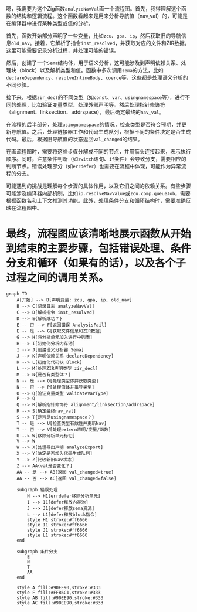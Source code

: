 嗯，我需要为这个Zig函数`analyzeNavVal`画一个流程图。首先，我得理解这个函数的结构和逻辑流程。这个函数看起来是用来分析导航值（nav_val）的，可能是在编译器中进行某种类型或值的分析。

首先，函数开始部分声明了一些变量，比如`zcu`、`gpa`、`ip`，然后获取旧的导航信息`old_nav`。接着，它解析了指令`inst_resolved`，并获取对应的文件和ZIR数据。这里可能需要记录分析过程，并处理可能的错误。

然后，创建了一个`Sema`结构体，用于语义分析，这可能涉及到声明依赖关系、处理块（block）以及解析类型和值。函数中多次调用`sema`的方法，比如`declareDependency`、`resolveInlineBody`、`coerce`等，这些都是处理语义分析的不同步骤。

接下来，根据`zir_decl`的不同类型（如`const`、`var`、`usingnamespace`等），进行不同的处理，比如验证变量类型、处理外部声明等。然后处理指针修饰符（alignment、linksection、addrspace），最后确定最终的`nav_val`。

在流程的后半部分，处理`usingnamespace`的情况，检查类型是否符合预期，并更新导航值。之后，处理链接器工作和代码生成队列，根据不同的条件决定是否生成代码。最后，根据旧导航值的状态返回`val_changed`的结果。

在画流程图时，需要将这些步骤分解成不同的节点，并用箭头连接起来，表示执行顺序。同时，注意条件判断（如`switch`语句、`if`条件）会导致分支，需要相应的判断节点。错误处理部分（如`errdefer`）也需要在流程中体现，可能作为异常流程的分支。

可能遇到的挑战是理解每个步骤的具体作用，以及它们之间的依赖关系。有些步骤可能涉及编译器内部机制，比如`ip.resolveNavValue`或`zcu.comp.queueJob`，需要根据函数名和上下文推测其功能。此外，处理条件分支和循环结构时，需要准确反映在流程图中。

最终，流程图应该清晰地展示函数从开始到结束的主要步骤，包括错误处理、条件分支和循环（如果有的话），以及各个子过程之间的调用关系。
================================================
```mermaid
graph TD
    A[开始] --> B[声明变量: zcu, gpa, ip, old_nav]
    B --> C[记录日志 analyzeNavVal]
    C --> D[解析指令 inst_resolved]
    D --> E{解析成功？}
    E -- 否 --> F[返回错误 AnalysisFail]
    E -- 是 --> G[获取文件信息和ZIR数据]
    G --> H[将分析单元加入进行中列表]
    H --> I[初始化分析内存池]
    I --> J[创建语义分析器 Sema]
    J --> K[声明依赖关系 declareDependency]
    K --> L[初始化代码块 Block]
    L --> M[处理ZIR声明类型 zir_decl]
    M --> N{是否有类型体？}
    N -- 是 --> O[处理类型体并获取类型]
    N -- 否 --> P[处理值体并推导类型]
    O --> Q[验证变量类型 validateVarType]
    P --> Q
    Q --> R[解析指针修饰符 alignment/linksection/addrspace]
    R --> S[确定最终nav_val]
    S --> T{是否是usingnamespace？}
    T -- 是 --> U[检查类型有效性并更新Nav]
    T -- 否 --> V[处理extern声明/变量/函数]
    U --> W[移除分析单元标记]
    V --> W
    W --> X[处理导出声明 analyzeExport]
    X --> Y[决定是否加入代码生成队列]
    Y --> Z[比较新旧Nav状态]
    Z --> AA{val是否变化？}
    AA -- 是 --> AB[返回 val_changed=true]
    AA -- 否 --> AC[返回 val_changed=false]
    
    subgraph 错误处理
        H --> H1[errdefer移除分析单元]
        I --> I1[defer释放内存池]
        J --> J1[defer释放sema资源]
        L --> L1[defer释放block指令]
        style H1 stroke:#ff6666
        style I1 stroke:#ff6666
        style J1 stroke:#ff6666
        style L1 stroke:#ff6666
    end

    subgraph 条件分支
        E
        N
        T
        AA
    end

    style A fill:#90EE90,stroke:#333
    style F fill:#FFB6C1,stroke:#333
    style AB fill:#90EE90,stroke:#333
    style AC fill:#90EE90,stroke:#333
```